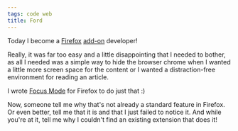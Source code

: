 ```yaml
---
tags: code web
title: Ford
---
```


Today I become a [Firefox](https://www.mozilla.org/en-GB/firefox/new/) [add-on](https://addons.mozilla.org/) developer!

Really, it was far too easy and a little disappointing that I needed to bother, as all I needed was a simple way to hide the browser chrome when I wanted a little more screen space for the content or I wanted a distraction-free environment for reading an article.

I wrote [Focus Mode](https://addons.mozilla.org/en-GB/firefox/addon/focus-mode/) for Firefox to do just that :)

Now, someone tell me why that's not already a standard feature in Firefox. Or even better, tell me that it is and that I just failed to notice it. And while you're at it, tell me why I couldn't find an existing extension that does it!